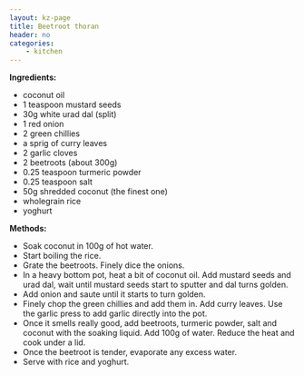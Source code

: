 ```yaml
---
layout: kz-page
title: Beetroot thoran
header: no
categories:
    - kitchen
---
```


**Ingredients:**

* coconut oil
* 1 teaspoon mustard seeds
* 30g white urad dal (split)
* 1 red onion
* 2 green chillies
* a sprig of curry leaves
* 2 garlic cloves
* 2 beetroots (about 300g)
* 0.25 teaspoon turmeric powder
* 0.25 teaspoon salt
* 50g shredded coconut (the finest one)
<nbsp></nbsp>
* wholegrain rice
* yoghurt

**Methods:**

* Soak coconut in 100g of hot water.
* Start boiling the rice.
* Grate the beetroots. Finely dice the onions.
* In a heavy bottom pot, heat a bit of coconut oil. Add mustard seeds and urad dal, wait until mustard seeds start to sputter and dal turns golden.
* Add onion and saute until it starts to turn golden. 
* Finely chop the green chillies and add them in. Add curry leaves. Use the garlic press to add garlic directly into the pot.
* Once it smells really good, add beetroots, turmeric powder, salt and coconut with the soaking liquid. Add 100g of water. Reduce the heat and cook under a lid.
* Once the beetroot is tender, evaporate any excess water.
* Serve with rice and yoghurt.
